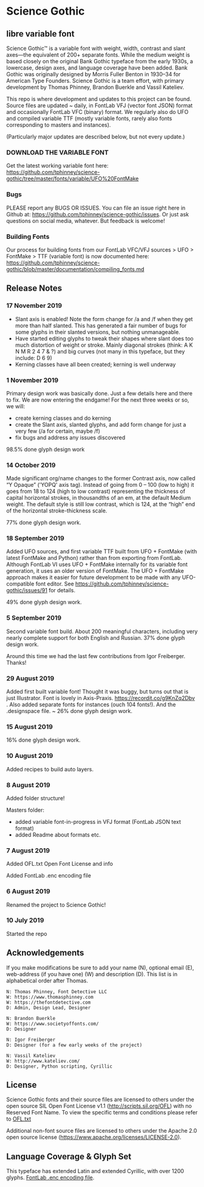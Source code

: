 # Science Gothic
## libre variable font

Science Gothic™ is a variable font with weight, width, contrast and slant axes—the equivalent of 200+ separate fonts. While the medium weight is based closely on the original Bank Gothic typeface from the early 1930s, a lowercase, design axes, and language coverage have been added. Bank Gothic was originally designed by Morris Fuller Benton in 1930–34 for American Type Founders. Science Gothic is a team effort, with primary development by Thomas Phinney, Brandon Buerkle and Vassil Kateliev.

This repo is where development and updates to this project can be found. Source files are updated ~ daily, in FontLab VFJ (vector font JSON) format and occasionally FontLab VFC (binary) format. We regularly also do UFO and compiled variable TTF (mostly variable fonts, rarely also fonts corresponding to masters and instances).

(Particularly major updates are described below, but not every update.)

### DOWNLOAD THE VARIABLE FONT
Get the latest working variable font here: https://github.com/tphinney/science-gothic/tree/master/fonts/variable/UFO%20FontMake


### Bugs
PLEASE report any BUGS OR ISSUES. You can file an issue right here in Github at: https://github.com/tphinney/science-gothic/issues. Or just ask questions on social media, whatever. But feedback is welcome!

### Building Fonts
Our process for building fonts from our FontLab VFC/VFJ sources > UFO > FontMake > TTF (variable font) is now documented here: https://github.com/tphinney/science-gothic/blob/master/documentation/compiling_fonts.md


## Release Notes

### 17 November 2019

- Slant axis is enabled! Note the form change for /a and /f when they get more than half slanted. This has generated a fair number of bugs for some glyphs in their slanted versions, but nothing unmanageable. 
- Have started editing glyphs to tweak their shapes where slant does too much distortion of weight or stroke. Mainly diagonal strokes (think: A K N M R 2 4 7 & ?) and big curves (not many in this typeface, but they include: D 6 9)
- Kerning classes have all been created; kerning is well underway

### 1 November 2019

Primary design work was basically done. Just a few details here and there to fix. We are now entering the endgame! For the next three weeks or so, we will:

- create kerning classes and do kerning
- create the Slant axis, slanted glyphs, and add form change for just a very few (/a for certain, maybe /f)
- fix bugs and address any issues discovered

98.5% done glyph design work

### 14 October 2019

Made significant org/name changes to the former Contrast axis, now called “Y Opaque” ('YOPQ' axis tag). Instead of going from 0 – 100 (low to high) it goes from 18 to 124 (high to low contrast) representing the thickness of capital horizontal strokes, in thousandths of an em, at the default Medium weight. The default style is still low contrast, which is 124, at the “high” end of the horizontal stroke-thickness scale.

77% done glyph design work.

### 18 September 2019

Added UFO sources, and first variable TTF built from UFO + FontMake (with latest FontMake and Python) rather than from exporting from FontLab. Although FontLab VI uses UFO + FontMake internally for its variable font generation, it uses an older version of FontMake. The UFO + FontMake approach makes it easier for future development to be made with any UFO-compatible font editor. See https://github.com/tphinney/science-gothic/issues/91 for details.

49% done glyph design work.

### 5 September 2019

Second variable font build. About 200 meaningful characters, including very nearly complete support for both English and Russian. 37% done glyph design work.

Around this time we had the last few contributions from Igor Freiberger. Thanks!

### 29 August 2019

Added first built variable font! Thought it was buggy, but turns out that is just Illustrator. Font is lovely in Axis-Praxis. https://recordit.co/g9KnZq2Dbv . Also added separate fonts for instances (ouch 104 fonts!). And the .designspace file. ~ 26% done glyph design work.

### 15 August 2019
16% done glyph design work.

### 10 August 2019

Added recipes to build auto layers.


### 8 August 2019

Added folder structure!

Masters folder:
- added variable font-in-progress in VFJ format (FontLab JSON text format)
- added Readme about formats etc.

### 7 August 2019

Added OFL.txt Open Font License and info

Added FontLab .enc encoding file

### 6 August 2019
Renamed the project to Science Gothic!

### 10 July 2019
Started the repo

## Acknowledgements

If you make modifications be sure to add your name (N), optional email (E), web-address (if you have one) (W) and description (D).
This list is in alphabetical order after Thomas.

    N: Thomas Phinney, Font Detective LLC
    W: https://www.thomasphinney.com
    W: https://thefontdetective.com
    D: Admin, Design Lead, Designer

    N: Brandon Buerkle
    W: https://www.societyoffonts.com/
    D: Designer

    N: Igor Freiberger
    D: Designer (for a few early weeks of the project)

    N: Vassil Kateliev
    W: http://www.kateliev.com/
    D: Designer, Python scripting, Cyrillic
    

## License

Science Gothic fonts and their source files are licensed to others under the open source SIL Open Font License v1.1 (<http://scripts.sil.org/OFL>) with no Reserved Font Name. To view the specific terms and conditions please refer to [OFL.txt](https://github.com/tphinney/science-gothic/OFL.txt)

Additional non-font source files are licensed to others under the Apache 2.0 open source license (<https://www.apache.org/licenses/LICENSE-2.0>).

## Language Coverage & Glyph Set

This typeface has extended Latin and extended Cyrillic, with over 1200 glyphs. [FontLab .enc encoding file](https://github.com/tphinney/science-gothic/blob/master/Science%20Gothic.enc).
